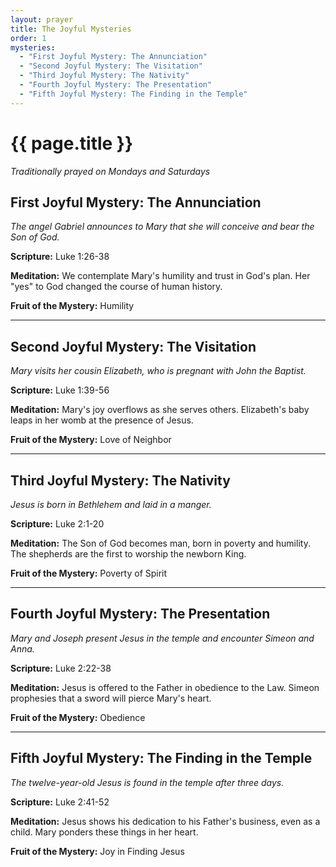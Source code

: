 ```yaml
---
layout: prayer
title: The Joyful Mysteries
order: 1
mysteries:
  - "First Joyful Mystery: The Annunciation"
  - "Second Joyful Mystery: The Visitation"
  - "Third Joyful Mystery: The Nativity"
  - "Fourth Joyful Mystery: The Presentation"
  - "Fifth Joyful Mystery: The Finding in the Temple"
---
```

# {{ page.title }}

*Traditionally prayed on Mondays and Saturdays*

## First Joyful Mystery: The Annunciation
*The angel Gabriel announces to Mary that she will conceive and bear the Son of God.*

**Scripture:** Luke 1:26-38

**Meditation:** We contemplate Mary's humility and trust in God's plan. Her "yes" to God changed the course of human history.

**Fruit of the Mystery:** Humility

---

## Second Joyful Mystery: The Visitation
*Mary visits her cousin Elizabeth, who is pregnant with John the Baptist.*

**Scripture:** Luke 1:39-56

**Meditation:** Mary's joy overflows as she serves others. Elizabeth's baby leaps in her womb at the presence of Jesus.

**Fruit of the Mystery:** Love of Neighbor

---

## Third Joyful Mystery: The Nativity
*Jesus is born in Bethlehem and laid in a manger.*

**Scripture:** Luke 2:1-20

**Meditation:** The Son of God becomes man, born in poverty and humility. The shepherds are the first to worship the newborn King.

**Fruit of the Mystery:** Poverty of Spirit

---

## Fourth Joyful Mystery: The Presentation
*Mary and Joseph present Jesus in the temple and encounter Simeon and Anna.*

**Scripture:** Luke 2:22-38

**Meditation:** Jesus is offered to the Father in obedience to the Law. Simeon prophesies that a sword will pierce Mary's heart.

**Fruit of the Mystery:** Obedience

---

## Fifth Joyful Mystery: The Finding in the Temple
*The twelve-year-old Jesus is found in the temple after three days.*

**Scripture:** Luke 2:41-52

**Meditation:** Jesus shows his dedication to his Father's business, even as a child. Mary ponders these things in her heart.

**Fruit of the Mystery:** Joy in Finding Jesus